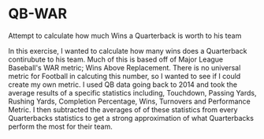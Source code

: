 # QB-WAR
Attempt to calculate how much Wins a Quarterback is worth to his team

In this exercise, I wanted to calculate how many wins does a Quarterback contirubute to his team. Much of this is based off of Major League Baseball's WAR metric; Wins Above Replacement. There is no universal metric for Football in calcuting this number, so I wanted to see if I could create my own metric. I used QB data going back to 2014 and took the average results of a specific statistics including, Touchdown, Passing Yards, Rushing Yards, Completion Percentage, Wins, Turnovers and Performance Metric. I then subtracted the averages of of these statistics from every Quarterbacks statistics to get a strong approximation of what Quarterbacks perform the most for their team.
